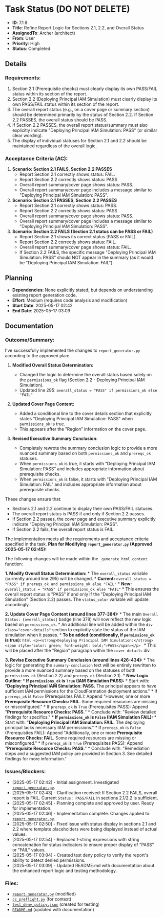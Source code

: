 # Task Status (DO NOT DELETE)
- **ID**: 7.1.6
- **Title**: Refine Report Logic for Sections 2.1, 2.2, and Overall Status
- **AssignedTo**: Archer (architect)
- **From**: User
- **Priority**: High
- **Status**: Completed
## Details
### Requirements:
1.  Section 2.1 (Prerequisite checks) must clearly display its own PASS/FAIL status within its section of the report.
2.  Section 2.2 (Deploying Principal IAM Simulation) must clearly display its own PASS/FAIL status within its section of the report.
3.  The overall report status (e.g., on a cover page or summary section) should be determined primarily by the status of Section 2.2. If Section 2.2 PASSES, the overall status should be PASS.
4.  If Section 2.2 PASSES, the overall report status/summary must also explicitly indicate "Deploying Principal IAM Simulation: PASS" (or similar clear wording).
5.  The display of individual statuses for Section 2.1 and 2.2 should be maintained regardless of the overall logic.

### Acceptance Criteria (AC):
1.  **Scenario: Section 2.1 FAILS, Section 2.2 PASSES**
    *   Report Section 2.1 correctly shows status: FAIL.
    *   Report Section 2.2 correctly shows status: PASS.
    *   Overall report summary/cover page shows status: PASS.
    *   Overall report summary/cover page includes a message similar to "Deploying Principal IAM Simulation: PASS".
2.  **Scenario: Section 2.1 PASSES, Section 2.2 PASSES**
    *   Report Section 2.1 correctly shows status: PASS.
    *   Report Section 2.2 correctly shows status: PASS.
    *   Overall report summary/cover page shows status: PASS.
    *   Overall report summary/cover page includes a message similar to "Deploying Principal IAM Simulation: PASS".
3.  **Scenario: Section 2.2 FAILS (Section 2.1 status can be PASS or FAIL)**
    *   Report Section 2.1 shows its correct status (PASS or FAIL).
    *   Report Section 2.2 correctly shows status: FAIL.
    *   Overall report summary/cover page shows status: FAIL.
    *   If Section 2.2 FAILS, the specific message "Deploying Principal IAM Simulation: PASS" should NOT appear in the summary (as it would be "Deploying Principal IAM Simulation: FAIL").

## Planning
- **Dependencies**: None explicitly stated, but depends on understanding existing report generation code.
- **Effort**: Medium (requires code analysis and modification)
- **Start Date**: 2025-05-17 02:42
- **End Date**: 2025-05-17 03:09
## Documentation
### Outcome/Summary:
I've successfully implemented the changes to `report_generator.py` according to the approved plan:

1. **Modified Overall Status Determination:**
   - Changed the logic to determine the overall status based solely on the `permissions_ok` flag (Section 2.2 - Deploying Principal IAM Simulation).
   - Updated line 295: `overall_status = "PASS" if permissions_ok else "FAIL"`

2. **Updated Cover Page Content:**
   - Added a conditional line to the cover details section that explicitly states "Deploying Principal IAM Simulation: PASS" when `permissions_ok` is true.
   - This appears after the "Region" information on the cover page.

3. **Revised Executive Summary Conclusion:**
   - Completely rewrote the summary conclusion logic to provide a more nuanced summary based on both `permissions_ok` and `prereqs_ok` statuses.
   - When `permissions_ok` is true, it starts with "Deploying Principal IAM Simulation: PASS" and includes appropriate information about prerequisite checks.
   - When `permissions_ok` is false, it starts with "Deploying Principal IAM Simulation: FAIL" and includes appropriate information about prerequisite checks.

These changes ensure that:
- Sections 2.1 and 2.2 continue to display their own PASS/FAIL statuses.
- The overall report status is PASS if and only if Section 2.2 passes.
- If Section 2.2 passes, the cover page and executive summary explicitly indicate "Deploying Principal IAM Simulation: PASS".
- If Section 2.2 fails, the overall report status is FAIL.

The implementation meets all the requirements and acceptance criteria specified in the task.
**Plan for Modifying `report_generator.py` (Approved 2025-05-17 02:45):**

The following changes will be made within the `_generate_html_content` function:

**1. Modify Overall Status Determination:**
    *   The `overall_status` variable (currently around line 295) will be changed.
        *   **Current:** `overall_status = "PASS" if prereqs_ok and permissions_ok else "FAIL"`
        *   **New:** `overall_status = "PASS" if permissions_ok else "FAIL"`
    *   This ensures the overall report status is "PASS" if and only if the "Deploying Principal IAM Simulation" (Section 2.2) passes. The `status_color` variable will update accordingly.

**2. Update Cover Page Content (around lines 377-384):**
    *   The main `Overall Status: {overall_status}` badge (line 378) will now reflect the new logic based on `permissions_ok`.
    *   An additional line will be added within the `div class="cover-details"` section to explicitly state the status of the IAM simulation when it passes.
        *   **To be added (conditionally, if `permissions_ok` is true):**
            ```html
            <p><strong>Deploying Principal IAM Simulation:</strong> <span style="color: green; font-weight: bold;">PASS</span></p>
            ```
        *   This will be placed after the "Region" paragraph within the `cover-details` div.

**3. Revise Executive Summary Conclusion (around lines 426-434):**
    *   The logic for generating the `summary-conclusion` text will be entirely rewritten to provide a more nuanced summary based on the statuses of both `permissions_ok` (Section 2.2) and `prereqs_ok` (Section 2.1).
    *   **New Logic Outline:**
        *   **If `permissions_ok` is `True` (IAM Simulation PASS):**
            *   Start with: "<strong>Deploying Principal IAM Simulation: PASS.</strong> The principal appears to have sufficient IAM permissions for the CloudFormation deployment actions."
            *   If `prereqs_ok` is `False` (Prerequisites FAIL): Append "However, one or more <strong>Prerequisite Resource Checks: FAIL.</strong> Some required resources are missing or misconfigured."
            *   If `prereqs_ok` is `True` (Prerequisites PASS): Append "<strong>Prerequisite Resource Checks: PASS.</strong>"
            *   Conclude with: "Review detailed findings for specifics."
        *   **If `permissions_ok` is `False` (IAM Simulation FAIL):**
            *   Start with: "<strong>Deploying Principal IAM Simulation: FAIL.</strong> The deploying principal lacks necessary IAM permissions."
            *   If `prereqs_ok` is `False` (Prerequisites FAIL): Append "Additionally, one or more <strong>Prerequisite Resource Checks: FAIL.</strong> Some required resources are missing or misconfigured."
            *   If `prereqs_ok` is `True` (Prerequisites PASS): Append "<strong>Prerequisite Resource Checks: PASS.</strong>"
            *   Conclude with: "Remediation steps and a suggested IAM policy are provided in Section 3. See detailed findings for more information."
### Issues/Blockers:
- [2025-05-17 02:42] - Initial assignment. Investigated [`report_generator.py`](report_generator.py).
- [2025-05-17 02:43] - Clarification received: If Section 2.2 FAILS, overall report is FAIL. Current `Status: PASS/FAIL` in sections 2.1/2.2 is sufficient.
- [2025-05-17 02:45] - Planning complete and approved by user. Ready for implementation.
- [2025-05-17 02:46] - Implementation complete. Changes applied to [`report_generator.py`](report_generator.py).
- [2025-05-17 02:50] - Fixed issue with status display in sections 2.1 and 2.2 where template placeholders were being displayed instead of actual values.
- [2025-05-17 02:54] - Replaced f-string expressions with string concatenation for status indicators to ensure proper display of "PASS" or "FAIL" values.
- [2025-05-17 03:04] - Created test deny policy to verify the report's ability to detect denied permissions.
- [2025-05-17 03:09] - Updated README.md with documentation about the enhanced report logic and testing methodology.
### Files:
- [`report_generator.py`](report_generator.py) (modified)
- [`cc_preflight.py`](cc_preflight.py) (for context)
- [`test_deny_policy.json`](test_deny_policy.json) (created for testing)
- [`README.md`](README.md) (updated with documentation)